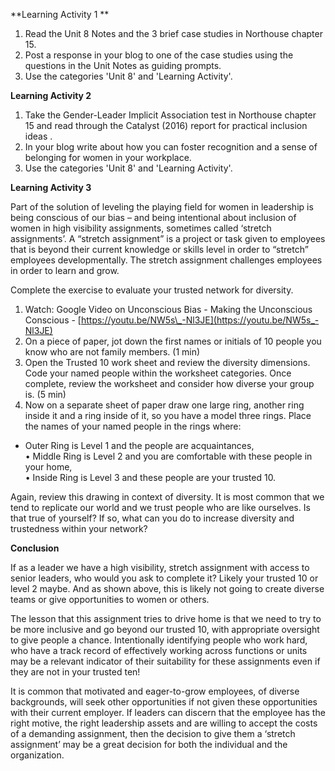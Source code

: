 **Learning Activity 1 **

1. Read the Unit 8 Notes and the 3 brief case studies in Northouse chapter 15. 
2. Post a response in your blog to one of the case studies using the questions in the Unit Notes as guiding prompts. 
3. Use the categories 'Unit 8' and 'Learning Activity'.

**Learning Activity 2**

1. Take the Gender-Leader Implicit Association test in Northouse chapter 15 and read through the Catalyst \(2016\) report for practical inclusion ideas . 
2. In your blog write about how you can foster recognition and a sense of belonging for women in your workplace. 
3. Use the categories 'Unit 8' and 'Learning Activity'.

**Learning Activity 3**

Part of the solution of leveling the playing field for women in leadership is being conscious of our bias – and being intentional about inclusion of women in high visibility assignments, sometimes called ‘stretch assignments’.  A “stretch assignment” is a project or task given to employees that is beyond their current knowledge or skills level in order to “stretch” employees developmentally. The stretch assignment challenges employees in order to learn and grow.

Complete the exercise to evaluate your trusted network for diversity.   
1.    Watch: Google Video on Unconscious Bias - Making the Unconscious Conscious - [https://youtu.be/NW5s\_-Nl3JE](https://youtu.be/NW5s_-Nl3JE)  
2.    On a piece of paper, jot down the first names or initials of 10 people you know who are not family members.  \(1 min\)  
3.    Open the Trusted 10 work sheet and review the diversity dimensions. Code your named people within the worksheet categories.  Once complete, review the worksheet and consider how diverse your group is. \(5 min\)  
4.    Now on a separate sheet of paper draw one large ring, another ring inside it and a ring inside of it, so you have a model three rings. Place the names of your named people in the rings where:  
 * Outer Ring is Level 1 and the people are acquaintances,   
 • Middle Ring is Level 2 and you are comfortable with these people in your home,  
 • Inside Ring is Level 3 and these people are your trusted 10.

Again, review this drawing in context of diversity. It is most common that we tend to replicate our world and we trust people who are like ourselves.  Is that true of yourself? If so, what can you do to increase diversity and trustedness within your network?

**Conclusion**

If as a leader we have a high visibility, stretch assignment with access to senior leaders, who would you ask to complete it?  Likely your trusted 10 or level 2 maybe. And as shown above, this is likely not going to create diverse teams or give opportunities to women or others.

The lesson that this assignment tries to drive home is that we need to try to be more inclusive and go beyond our trusted 10, with appropriate oversight to give people a chance. Intentionally identifying people who work hard, who have a track record of effectively working across functions or units may be a relevant indicator of their suitability for these assignments even if they are not in your trusted ten!

It is common that motivated and eager-to-grow employees, of diverse backgrounds, will seek other opportunities if not given these opportunities with their current employer. If leaders can discern that the employee has the right motive, the right leadership assets and are willing to accept the costs of a demanding assignment, then the decision to give them a ‘stretch assignment’ may be a great decision for both the individual and the organization.

